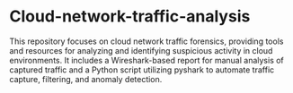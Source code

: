 # Cloud-network-traffic-analysis
This repository focuses on cloud network traffic forensics, providing tools and resources for analyzing and identifying suspicious activity in cloud environments. It includes a Wireshark-based report for manual analysis of captured traffic and a Python script utilizing pyshark to automate traffic capture, filtering, and anomaly detection. 
